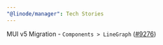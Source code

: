 ```yaml
---
"@linode/manager": Tech Stories
---
```


MUI v5 Migration - `Components > LineGraph` ([#9276](https://github.com/linode/manager/pull/9276))
